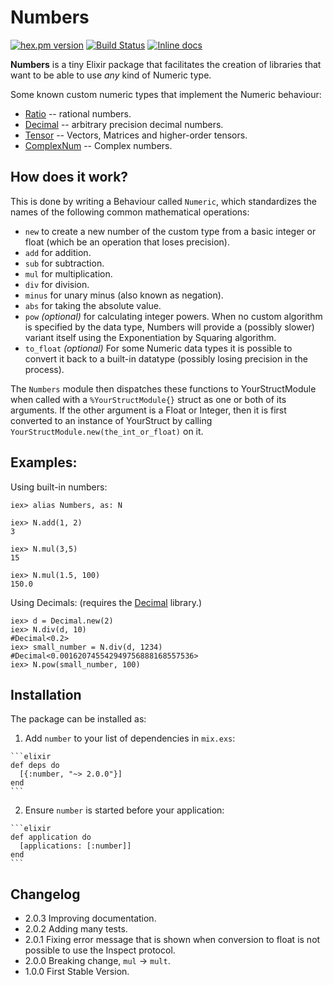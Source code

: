 # Numbers
[![hex.pm version](https://img.shields.io/hexpm/v/numbers.svg)](https://hex.pm/packages/numbers)
[![Build Status](https://travis-ci.org/Qqwy/elixir_number.svg?branch=master)](https://travis-ci.org/Qqwy/elixir_number)
[![Inline docs](http://inch-ci.org/github/qqwy/elixir_number.svg)](http://inch-ci.org/github/qqwy/elixir_number)


**Numbers** is a tiny Elixir package that facilitates the creation of libraries
that want to be able to use _any_ kind of Numeric type.

Some known custom numeric types that implement the Numeric behaviour:

- [Ratio](https://hex.pm/packages/ratio) -- rational numbers.
- [Decimal](https://hex.pm/packages/decimal) -- arbitrary precision decimal numbers.
- [Tensor](https://hex.pm/packages/tensor) -- Vectors, Matrices and higher-order tensors.
- [ComplexNum](https://github.com/Qqwy/elixir_complex_num) -- Complex numbers.

## How does it work?

This is done by writing a Behaviour called `Numeric`, which standardizes the names of the following common mathematical operations:

- `new` to create a new number of the custom type from a basic integer or float (which be an operation that loses precision).
- `add` for addition.
- `sub` for subtraction.
- `mul` for multiplication.
- `div` for division.
- `minus` for unary minus (also known as negation).
- `abs` for taking the absolute value.
- `pow` _(optional)_ for calculating integer powers. When no custom algorithm is specified by the data type, Numbers will provide a (possibly slower) variant itself using the Exponentiation by Squaring algorithm.
- `to_float` _(optional)_ For some Numeric data types it is possible to convert it back to a built-in datatype (possibly losing precision in the process).

The `Numbers` module then dispatches these functions to YourStructModule when called with a `%YourStructModule{}` struct as one or both of its arguments.
If the other argument is a Float or Integer, then it is first converted to an instance of YourStruct by calling `YourStructModule.new(the_int_or_float)` on it.

## Examples:

Using built-in numbers:
```
iex> alias Numbers, as: N

iex> N.add(1, 2)
3

iex> N.mul(3,5)
15

iex> N.mul(1.5, 100)
150.0
```

Using Decimals: (requires the [Decimal](https://hex.pm/packages/decimal) library.)
```
iex> d = Decimal.new(2)
iex> N.div(d, 10)
#Decimal<0.2>
iex> small_number = N.div(d, 1234)
#Decimal<0.001620745542949756888168557536>
iex> N.pow(small_number, 100)

```



## Installation

The package can be installed as:

  1. Add `number` to your list of dependencies in `mix.exs`:

    ```elixir
    def deps do
      [{:number, "~> 2.0.0"}]
    end
    ```

  2. Ensure `number` is started before your application:

    ```elixir
    def application do
      [applications: [:number]]
    end
    ```

## Changelog
- 2.0.3 Improving documentation.
- 2.0.2 Adding many tests.
- 2.0.1 Fixing error message that is shown when conversion to float is not possible to use the Inspect protocol. 
- 2.0.0 Breaking change, `mul` -> `mult`. 
- 1.0.0 First Stable Version.
